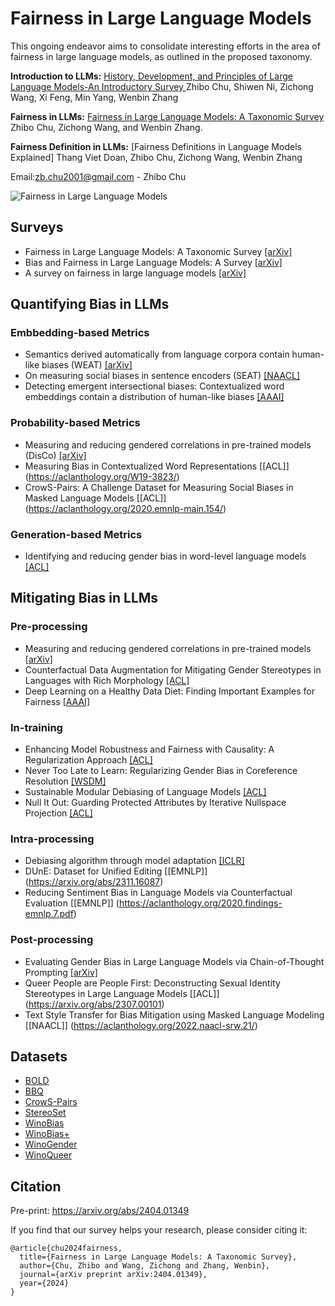 # Fairness in Large Language Models

This ongoing endeavor aims to consolidate interesting efforts in the area of fairness in large language models, as outlined in the proposed taxonomy.

**Introduction to LLMs:** [History, Development, and Principles of Large Language Models-An Introductory Survey
](https://arxiv.org/abs/2402.06853) Zhibo Chu, Shiwen Ni, Zichong Wang, Xi Feng, Min Yang, Wenbin Zhang

**Fairness in LLMs:** [Fairness in Large Language Models: A Taxonomic Survey](https://arxiv.org/abs/2404.01349) Zhibo Chu, Zichong Wang, and Wenbin Zhang.

**Fairness Definition in LLMs:** [Fairness Definitions in Language Models Explained] Thang Viet Doan, Zhibo Chu, Zichong Wang, Wenbin Zhang


Email:zb.chu2001@gmail.com - Zhibo Chu

![Fairness in Large Language Models](https://github.com/super-hash/Fairness-in-Large-Language-Models/blob/main/Fairness%20in%20Large%20Language%20Models.png)
## Surveys
+ Fairness in Large Language Models: A Taxonomic Survey [[arXiv]](https://arxiv.org/abs/2404.01349)
+ Bias and Fairness in Large Language Models: A Survey [[arXiv]](https://arxiv.org/abs/2309.00770)
+ A survey on fairness in large language models [[arXiv]](https://arxiv.org/abs/2308.10149)

## Quantifying Bias in LLMs
### Embbedding-based Metrics
+ Semantics derived automatically from language corpora contain human-like biases (WEAT) [[arXiv]](https://arxiv.org/abs/1608.07187)
+ On measuring social biases in sentence encoders (SEAT) [[NAACL]](https://arxiv.org/abs/1903.10561)
+ Detecting emergent intersectional biases: Contextualized word embeddings contain a distribution of human-like biases [[AAAI]](https://dl.acm.org/doi/abs/10.1145/3461702.3462536)
### Probability-based Metrics
+ Measuring and reducing gendered correlations in pre-trained models (DisCo) [[arXiv]](https://arxiv.org/abs/2010.06032)
+ Measuring Bias in Contextualized Word Representations [[ACL]] (https://aclanthology.org/W19-3823/)
+ CrowS-Pairs: A Challenge Dataset for Measuring Social Biases in Masked Language Models [[ACL]] (https://aclanthology.org/2020.emnlp-main.154/)
### Generation-based Metrics
+ Identifying and reducing gender bias in word-level language models [[ACL]](https://aclanthology.org/N19-3002.pdf)
## Mitigating Bias in LLMs
### Pre-processing
+ Measuring and reducing gendered correlations in pre-trained models [[arXiv]](https://arxiv.org/abs/2010.06032)
+ Counterfactual Data Augmentation for Mitigating Gender Stereotypes in Languages with Rich Morphology [[ACL]](https://aclanthology.org/P19-1161/)
+ Deep Learning on a Healthy Data Diet: Finding Important Examples for Fairness [[AAAI]](https://arxiv.org/abs/2211.11109)
### In-training
+ Enhancing Model Robustness and Fairness with Causality: A Regularization Approach [[ACL]](https://aclanthology.org/2021.cinlp-1.3/)
+ Never Too Late to Learn: Regularizing Gender Bias in Coreference Resolution [[WSDM]](https://dl.acm.org/doi/abs/10.1145/3539597.3570473)
+ Sustainable Modular Debiasing of Language Models [[ACL]](https://aclanthology.org/2021.findings-emnlp.411.pdf)
+ Null It Out: Guarding Protected Attributes by Iterative Nullspace Projection [[ACL]](https://aclanthology.org/2020.acl-main.647/)
### Intra-processing
+ Debiasing algorithm through model adaptation [[ICLR]](https://arxiv.org/abs/2310.18913)
+ DUnE: Dataset for Unified Editing [[EMNLP]] (https://arxiv.org/abs/2311.16087)
+ Reducing Sentiment Bias in Language Models via Counterfactual Evaluation [[EMNLP]] (https://aclanthology.org/2020.findings-emnlp.7.pdf)
### Post-processing
+ Evaluating Gender Bias in Large Language Models via Chain-of-Thought Prompting [[arXiv]](https://arxiv.org/abs/2401.15585)
+ Queer People are People First: Deconstructing Sexual Identity Stereotypes in Large Language Models [[ACL]] (https://arxiv.org/abs/2307.00101)
+ Text Style Transfer for Bias Mitigation using Masked Language Modeling [[NAACL]] (https://aclanthology.org/2022.naacl-srw.21/)
## Datasets
+ [BOLD](https://github.com/amazon-science/bold)
+ [BBQ](https://github.com/nyu-mll/BBQ)
+ [CrowS-Pairs](https://github.com/nyu-mll/crows-pairs/)
+ [StereoSet](https://github.com/moinnadeem/stereoset)
+ [WinoBias](https://github.com/uclanlp/corefBias)
+ [WinoBias+](https://github.com/vnmssnhv/NeuTralRewriter)
+ [WinoGender](https://github.com/rudinger/winogender-schemas)
+ [WinoQueer](https://github.com/katyfelkner/winoqueer)

## Citation

Pre-print: https://arxiv.org/abs/2404.01349

If you find that our survey helps your research, please consider citing it:
```
@article{chu2024fairness,
  title={Fairness in Large Language Models: A Taxonomic Survey},
  author={Chu, Zhibo and Wang, Zichong and Zhang, Wenbin},
  journal={arXiv preprint arXiv:2404.01349},
  year={2024}
}
```

